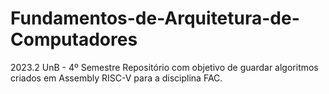 # Fundamentos-de-Arquitetura-de-Computadores
2023.2 UnB - 4º Semestre
Repositório com objetivo de guardar algoritmos criados em Assembly RISC-V para a disciplina FAC.
